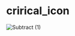 # crirical_icon
![Subtract (1)](https://github.com/TamarTest/crirical_icon/assets/42570337/e0f5f962-ae54-4283-8637-7bc66080797d)

